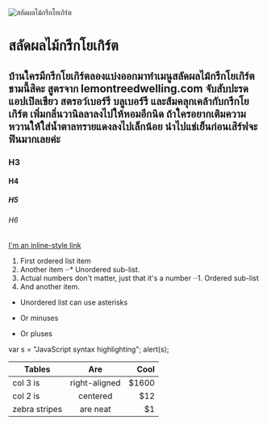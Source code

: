 ![สลัดผลไม้กรีกโยเกิร์ต](https://img.kapook.com/u/2016/surauch/cook1/Fruitsalad2.jpg)
# สลัดผลไม้กรีกโยเกิร์ต 
## บ้านใครมีกรีกโยเกิร์ตลองแบ่งออกมาทำเมนูสลัดผลไม้กรีกโยเกิร์ตชามนี้สิคะ สูตรจาก lemontreedwelling.com จับสับปะรด แอปเปิลเขียว สตรอว์เบอร์รี บลูเบอร์รี และส้มคลุกเคล้ากับกรีกโยเกิร์ต เพิ่มกลิ่นวานิลลาลงไปให้หอมอีกนิด ถ้าใครอยากเติมความหวานให้ใส่น้ำตาลทรายแดงลงไปเล็กน้อย นำไปแช่เย็นก่อนเสิร์ฟจะฟินมากเลยค่ะ
### H3
#### H4
##### H5
###### H6
[I'm an inline-style link](https://www.google.com)
1. First ordered list item
2. Another item
⋅⋅* Unordered sub-list. 
1. Actual numbers don't matter, just that it's a number
⋅⋅1. Ordered sub-list
4. And another item.
* Unordered list can use asterisks
- Or minuses
+ Or pluses

[logo]: https://github.com/adam-p/markdown-here/raw/master/src/common/images/icon48.png "Logo Title Text 2"
var s = "JavaScript syntax highlighting";
alert(s);

| Tables        | Are           | Cool  |
| ------------- |:-------------:| -----:|
| col 3 is      | right-aligned | $1600 |
| col 2 is      | centered      |   $12 |
| zebra stripes | are neat      |    $1 |


